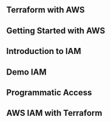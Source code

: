 Terraform with AWS
------------------

Getting Started with AWS
------------------------

Introduction to IAM
-------------------

Demo IAM
--------

Programmatic Access
-------------------


AWS IAM with Terraform
----------------------

